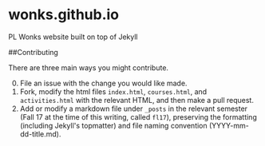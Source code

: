 # wonks.github.io
PL Wonks website built on top of Jekyll

##Contributing

There are three main ways you might contribute.

0. File an issue with the change you would like made.
1. Fork, modify the html files `index.html`, `courses.html`, and `activities.html` with the 
   relevant HTML, and then make a pull request.
2. Add or modify a markdown file under `_posts` in the relevant semester 
   (Fall 17 at the time of this writing, called `fl17`), preserving the formatting (including
   Jekyll's topmatter) and file naming convention (YYYY-mm-dd-title.md).
